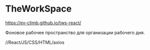 # TheWorkSpace
https://ev-climb.github.io/tws-react/

Фоновое рабочее пространство для организации рабочего дня.


//React/JS/CSS/HTML/axios
